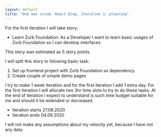 ```yaml
---
layout: default
title: "One man scrum. React blog. Iteration 1: planning"
---
```


For the first iteration I will take story:

- Learn Zurb Foundation: As a Developer I want to learn basic usages of Zurb Foundation so I can develop interfaces

This story was estimated as 5 story points.

I will split this story to folowing basic task:

1. Set up frontend project with Zurb Foundation as dependency.
2. Create couple of simple demo pages 

I try to make 1 week iteration and for the first iteration I add 1 extra day.
For the first iteration I will allocate two 3hr time slots to try to do these tasks. 
At the end of iteration I expect to understand is such time budget suitable for me and should it be extended or decreased.

- Iteration starts 27.08.2020
- Iteration ends 04.09.2020


I will not make any assumptions about my velocity yet, because I have not any data.
